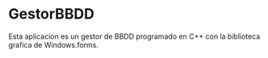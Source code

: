 # GestorBBDD
Esta aplicacion es un gestor de BBDD programado en C++ con la biblioteca grafica de Windows.forms.
